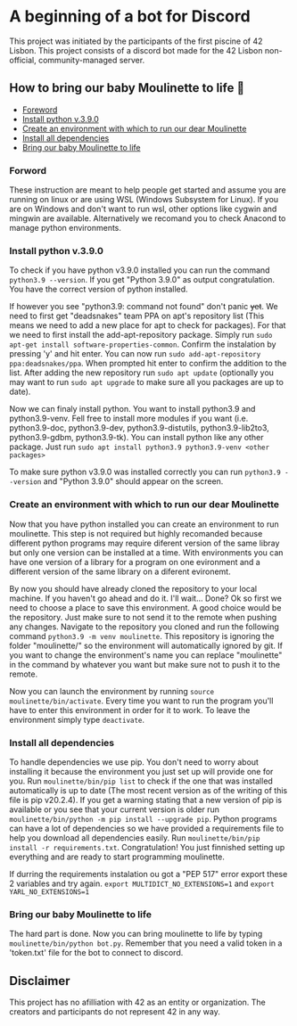 # A beginning of a bot for Discord

This project was initiated by the participants of the first piscine of 42 Lisbon. This project consists of a discord bot made for the 42 Lisbon non-official, community-managed server.

## How to bring our baby Moulinette to life 🤖

* [Foreword](#forword)
* [Install python v.3.9.0](#install-python-v390)
* [Create an environment with which to run our dear Moulinette](#create-an-environment-with-which-to-run-out-dear-moulinette)
* [Install all dependencies](#install-all-dependencies)
* [Bring our baby Moulinette to life](#bring-our-baby-moulinette-to-life)

### Forword

These instruction are meant to help people get started and assume you are running on linux or are using WSL (Windows Subsystem for Linux). If you are on Windows and don't want to run wsl, other options like cygwin and mingwin are available. Alternatively we recomand you to check Anacond to manage python environments.

### Install python v.3.9.0 

To check if you have python v3.9.0 installed you can run the command `python3.9 --version`.	If you get "Python 3.9.0" as output congratulation. You have the correct version of python installed.

If however you see "python3.9: command not found" don't panic ~~yet~~. We need to first get "deadsnakes" team PPA on apt's repository list (This means we need to add a new place for apt to check for packages). For that we need to first install the add-apt-repository package. Simply run `sudo apt-get install software-properties-common`. Confirm the instalation by pressing 'y' and hit enter. You can now run `sudo add-apt-repository ppa:deadsnakes/ppa`. When prompted hit enter to confirm the addition to the list. After adding the new repository run `sudo apt update` (optionally you may want to run `sudo apt upgrade` to make sure all you packages are up to date).

Now we can finaly install python. You want to install python3.9 and python3.9-venv. Fell free to install more modules if you want (i.e. python3.9-doc, python3.9-dev, python3.9-distutils, python3.9-lib2to3, python3.9-gdbm, python3.9-tk). You can install python like any other package. Just run `sudo apt install python3.9 python3.9-venv <other packages>`

To make sure python v3.9.0 was installed correctly you can run `python3.9 --version` and "Python 3.9.0" should appear on the screen.

### Create an environment with which to run our dear Moulinette

Now that you have python installed you can create an environment to run moulinette. This step is not required but highly recomanded because different python programs may require diferent version of the same libray but only one version can be installed at a time. With environments you can have one version of a library for a program on one evironment and a different version of the same library on a diferent evironemt.

By now you should have already cloned the repository to your local machine. If you haven't go ahead and do it. I'll wait... Done? Ok so first we need to choose a place to save this environment. A good choice would be the repository. Just make sure to not send it to the remote when pushing any changes. Navigate to the repository you cloned and run the following command `python3.9 -m venv moulinette`. This repository is ignoring the folder "moulinette/" so the environment will automatically ignored by git. If you want to change the environment's name you can replace "moulinette" in the command by whatever you want but make sure not to push it to the remote.

Now you can launch the environment by running `source moulinette/bin/activate`. Every time you want to run the program you'll have to enter this environment in order for it to work. To leave the environment simply type `deactivate`.

### Install all dependencies

To handle dependencies we use pip. You don't need to worry about installing it because the environment you just set up will provide one for you. Run `moulinette/bin/pip list` to check if the one that was installed automatically is up to date (The most recent version as of the writing of this file is pip v20.2.4). If you get a warning stating that a new version of pip is available or you see that your current version is older run `moulinette/bin/python -m pip install --upgrade pip`. Python programs can have a lot of dependencies so we have provided a requirements file to help you download all dependencies easily. Run `moulinette/bin/pip install -r requirements.txt`. Congratulation! You just finnished setting up everything and are ready to start programming moulinette.

If durring the requirements instalation ou got a "PEP 517" error export these 2 variables and try again. `export MULTIDICT_NO_EXTENSIONS=1` and `export YARL_NO_EXTENSIONS=1`

### Bring our baby Moulinette to life

The hard part is done. Now you can bring moulinette to life by typing `moulinette/bin/python bot.py`. Remember that you need a valid token in a 'token.txt' file for the bot to connect to discord.

## Disclaimer

This project has no afilliation with 42 as an entity or organization. The creators and participants do not represent 42 in any way.
